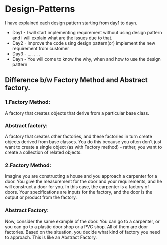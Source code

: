 # Design-Patterns
I have explained each design pattern starting from day1 to dayn.
- Day1 - I will start implementing requirement without using design pattern and i will explain what are the issues due to that.
- Day2 - Improve the code using design pattern(or) implement the new requirement from customer
- Day3 - ....
.
.
.
- Dayn - You will come to know the why, when and how to use the design pattern

## Difference b/w Factory Method and Abstract factory.
### 1.Factory Method:
A factory that creates objects that derive from a particular base class.
### Abstract factory:
A factory that creates other factories, and these factories in turn create objects derived from base classes. You do this because you often don't just want to create a single object (as with Factory method) - rather, you want to create a collection of related objects.

### 2.Factory Method:
Imagine you are constructing a house and you approach a carpenter for a door. You give the measurement for the door and your requirements, and he will construct a door for you. In this case, the carpenter is a factory of doors. Your specifications are inputs for the factory, and the door is the output or product from the factory.
### Abstract Factory:
Now, consider the same example of the door. You can go to a carpenter, or you can go to a plastic door shop or a PVC shop. All of them are door factories. Based on the situation, you decide what kind of factory you need to approach. This is like an Abstract Factory.

